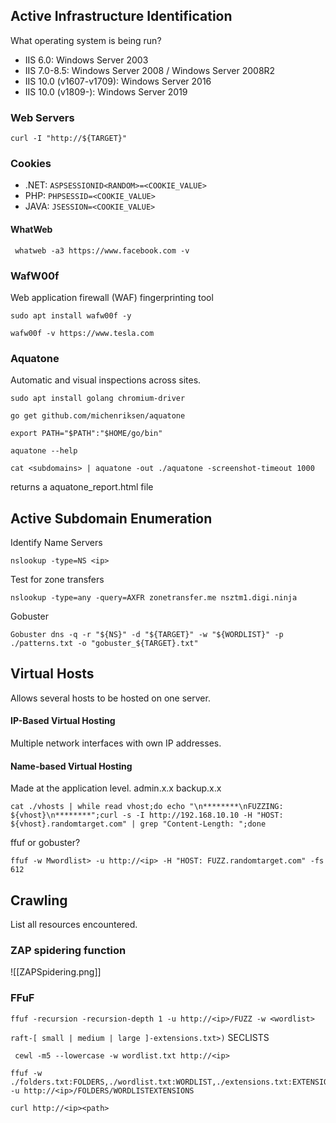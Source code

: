 ## Active Infrastructure Identification 

What operating system is being run?
- IIS 6.0: Windows Server 2003
- IIS 7.0-8.5: Windows Server 2008 / Windows Server 2008R2
- IIS 10.0 (v1607-v1709): Windows Server 2016
- IIS 10.0 (v1809-): Windows Server 2019

### Web Servers
```shell-session
curl -I "http://${TARGET}"
```

### Cookies 
- .NET: `ASPSESSIONID<RANDOM>=<COOKIE_VALUE>`
- PHP: `PHPSESSID=<COOKIE_VALUE>`
- JAVA: `JSESSION=<COOKIE_VALUE>`

#### WhatWeb
```shell-session
 whatweb -a3 https://www.facebook.com -v
```

### WafW00f
Web application firewall (WAF) fingerprinting tool
```shell-session
sudo apt install wafw00f -y
```

```shell-session
wafw00f -v https://www.tesla.com
```

### Aquatone
Automatic and visual inspections across sites.

```shell-session
sudo apt install golang chromium-driver

go get github.com/michenriksen/aquatone

export PATH="$PATH":"$HOME/go/bin"
```
```shell-session
aquatone --help
```

```shell-session
cat <subdomains> | aquatone -out ./aquatone -screenshot-timeout 1000
```
returns a aquatone_report.html file

## Active Subdomain Enumeration 

Identify Name Servers
```shell-session
nslookup -type=NS <ip>
```

Test for zone transfers
```shell-session
nslookup -type=any -query=AXFR zonetransfer.me nsztm1.digi.ninja
```

Gobuster 
```shell-session
Gobuster dns -q -r "${NS}" -d "${TARGET}" -w "${WORDLIST}" -p ./patterns.txt -o "gobuster_${TARGET}.txt"
```

## Virtual Hosts

Allows several hosts to be hosted on one server. 

#### IP-Based Virtual Hosting 
Multiple network interfaces with own IP addresses.

#### Name-based Virtual Hosting 
Made at the application level. 
admin.x.x 
backup.x.x

```shell-session
cat ./vhosts | while read vhost;do echo "\n********\nFUZZING: ${vhost}\n********";curl -s -I http://192.168.10.10 -H "HOST: ${vhost}.randomtarget.com" | grep "Content-Length: ";done
```

ffuf or gobuster?

```shell-session
ffuf -w Mwordlist> -u http://<ip> -H "HOST: FUZZ.randomtarget.com" -fs 612
```

## Crawling 

List all resources encountered. 
### ZAP spidering function 
![[ZAPSpidering.png]]

### FFuF
```shell-session
ffuf -recursion -recursion-depth 1 -u http://<ip>/FUZZ -w <wordlist>
```
```raft-[ small | medium | large ]-extensions.txt>)``` 
SECLISTS


```shell-session
 cewl -m5 --lowercase -w wordlist.txt http://<ip>
```

```shell-session
ffuf -w ./folders.txt:FOLDERS,./wordlist.txt:WORDLIST,./extensions.txt:EXTENSIONS -u http://<ip>/FOLDERS/WORDLISTEXTENSIONS
```

```shell-session
curl http://<ip><path>
```
